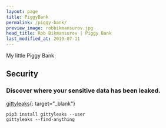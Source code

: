 ```yaml
---
layout: page
title: PiggyBank
permalink: /piggy-bank/
preview_image: robbikmansurov.jpg
head_title: Rob Bikmansurov | Piggy Bank
last_modified_at: 2019-07-11
---
```


My little Piggy Bank

## Security

### Discover where your sensitive data has been leaked.

[gittyleaks](https://github.com/kootenpv/gittyleaks){: target="_blank"}

```shell
pip3 install gittyleaks --user
gittyleaks --find-anything
```
